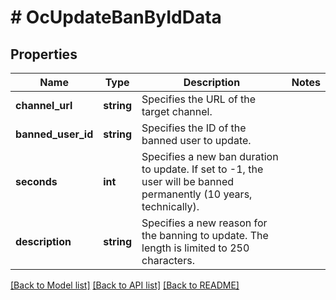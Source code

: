 # # OcUpdateBanByIdData

## Properties

Name | Type | Description | Notes
------------ | ------------- | ------------- | -------------
**channel_url** | **string** | Specifies the URL of the target channel. |
**banned_user_id** | **string** | Specifies the ID of the banned user to update. |
**seconds** | **int** | Specifies a new ban duration to update. If set to -1, the user will be banned permanently (10 years, technically). |
**description** | **string** | Specifies a new reason for the banning to update. The length is limited to 250 characters. |

[[Back to Model list]](../../README.md#models) [[Back to API list]](../../README.md#endpoints) [[Back to README]](../../README.md)
